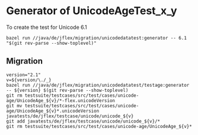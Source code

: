 # Generator of UnicodeAgeTest_x_y

To create the test for Unicode 6.1

    bazel run //java/de/jflex/migration/unicodedatatest:generator -- 6.1 "$(git rev-parse --show-toplevel)"

## Migration

```shell script
version="2.1"
v=${version/\./_}
bazel run //java/de/jflex/migration/unicodedatatest/testage:generator -- ${version} $(git rev-parse --show-toplevel)
git rm testsuite/testcases/src/test/cases/unicode-age/UnicodeAge_${v}/*-flex.unicodeVersion
git mv testsuite/testcases/src/test/cases/unicode-age/UnicodeAge_${v}*.unicodeVersion javatests/de/jflex/testcase/unicode/unicode_${v}
git add javatests/de/jflex/testcase/unicode/unicode_${v}/*
git rm testsuite/testcases/src/test/cases/unicode-age/UnicodeAge_${v}*
```
